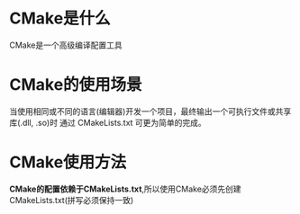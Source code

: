 # CMake是什么
CMake是一个高级编译配置工具

# CMake的使用场景
当使用相同或不同的语言(编辑器)开发一个项目，最终输出一个可执行文件或共享库(.dll, .so)时
通过 CMakeLists.txt 可更为简单的完成。

# CMake使用方法
**CMake的配置依赖于CMakeLists.txt**,所以使用CMake必须先创建 CMakeLists.txt(拼写必须保持一致)
 